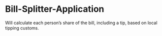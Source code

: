 # Bill-Splitter-Application
Will calculate each person’s share of the bill, including a tip, based on local tipping customs.
